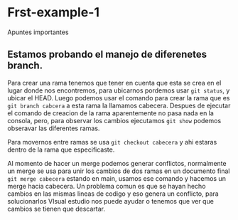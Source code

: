 # Frst-example-1
Apuntes importantes
## Estamos probando el manejo de diferenetes branch.
Para crear una rama tenemos que tener en cuenta que esta se crea en el lugar donde nos encontremos, para ubicarnos pordemos usar ```git status```, y ubicar el HEAD.
Luego podemos usar el comando para crear la rama que es ``` git branch cabcera``` a esta rama la llamamos cabecera. Despues de ejecutar el comando de creacion de la rama aparentemente no pasa nada en la consola, pero, para observar los cambios ejecutamos ```git show``` podemos obseravar las diferentes ramas.

Para movernos entre ramas se usa ```git checkout cabecera``` y ahi estaras dentro de la rama que especificaste.


Al momento de hacer un merge podemos generar conflictos, normalmente un merge se usa para unir los cambios de dos ramas en un documento final ``` git merge cabecera``` estando en main, usamos ese comando y hacemos un merge hacia cabecera.
Un problema comun es que se hayan hecho cambios en las mismas lineas de codigo y eso genera un conflicto, para solucionarlos VIsual estudio nos puede ayudar o tenemos que ver que cambios se tienen que descartar.